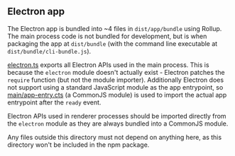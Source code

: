 Electron app
---

The Electron app is bundled into ~4 files in `dist/app/bundle` using Rollup. The main process code is not bundled for development, but is when packaging the app at `dist/bundle` (with the command line executable at `dist/bundle/cli-bundle.js`).

[electron.ts](electron.ts) exports all Electron APIs used in the main process. This is because the `electron` module doesn't actually exist - Electron patches the `require` function (but not the module importer). Additionally Electron does not support using a standard JavaScript module as the app entrypoint, so [main/app-entry.cts](main/app-entry.cts) (a CommonJS module) is used to import the actual app entrypoint after the `ready` event.

Electron APIs used in renderer processes should be imported directly from the `electron` module as they are always bundled into a CommonJS module.

Any files outside this directory must not depend on anything here, as this directory won't be included in the npm package.
